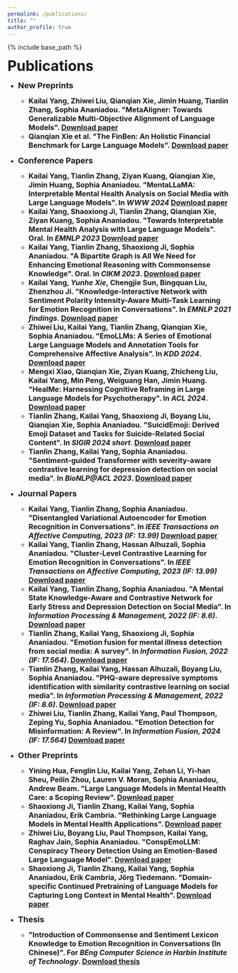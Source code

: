```yaml
---
permalink: /publications/
title: ""
author_profile: true
---
```


{% include base_path %}


<b><font size=6>Publications</font>

* <b><font size=4>New Preprints</font>
  * <font size=3><b>Kailai Yang</b>, Zhiwei Liu, Qianqian Xie, Jimin Huang, Tianlin Zhang, Sophia Ananiadou. "MetaAligner: Towards Generalizable Multi-Objective Alignment of Language Models". <a href="https://arxiv.org/abs/2403.17141">Download paper</a></font>
  * <font size=3>Qianqian Xie et al. "The FinBen: An Holistic Financial Benchmark for Large Language Models". <a href="https://arxiv.org/abs/2402.12659">Download paper</a></font>

* <b><font size=4>Conference Papers</font>
  * <font size=3><b>Kailai Yang</b>, Tianlin Zhang, Ziyan Kuang, Qianqian Xie, Jimin Huang, Sophia Ananiadou. "MentaLLaMA: Interpretable Mental Health Analysis on Social Media with Large Language Models". In <i>WWW 2024</i> <a href="https://arxiv.org/abs/2309.13567">Download paper</a></font>
  * <font size=3><b>Kailai Yang</b>, Shaoxiong Ji, Tianlin Zhang, Qianqian Xie, Ziyan Kuang, Sophia Ananiadou. "Towards Interpretable Mental Health Analysis with Large Language Models". <b>Oral</b>. In <i>EMNLP 2023</i> <a href="https://aclanthology.org/2023.emnlp-main.370/">Download paper</a></font>
  * <font size=3><b>Kailai Yang</b>, Tianlin Zhang, Shaoxiong Ji, Sophia Ananiadou. "A Bipartite Graph is All We Need for Enhancing Emotional Reasoning with Commonsense Knowledge". <b>Oral</b>. In <i>CIKM 2023</i>. <a href="https://arxiv.org/abs/2308.04811">Download paper</a></font>
  * <font size=3><b>Kailai Yang</b>*, Yunhe Xie*, Chengjie Sun, Bingquan Liu, Zhenzhou Ji. "Knowledge-Interactive Network with Sentiment Polarity Intensity-Aware
Multi-Task Learning for Emotion Recognition in Conversations". In <i>EMNLP 2021 findings</i>. <a href="https://aclanthology.org/2021.findings-emnlp.245/">Download paper</a></font>
  * <font size=3>Zhiwei Liu, <b>Kailai Yang</b>, Tianlin Zhang, Qianqian Xie, Sophia Ananiadou. "EmoLLMs: A Series of Emotional Large Language Models and Annotation Tools for Comprehensive Affective Analysis". In <i>KDD 2024</i>. <a href="https://arxiv.org/abs/2401.08508">Download paper</a></font>
  * <font size=3>Mengxi Xiao, Qianqian Xie, Ziyan Kuang, Zhicheng Liu, <b>Kailai Yang</b>, Min Peng, Weiguang Han, Jimin Huang. "HealMe: Harnessing Cognitive Reframing in Large Language Models for Psychotherapy". In <i>ACL 2024</i>. <a href="https://arxiv.org/abs/2403.05574">Download paper</a></font>
  * <font size=3>Tianlin Zhang, <b>Kailai Yang</b>, Shaoxiong Ji, Boyang Liu, Qianqian Xie, Sophia Ananiadou. "SuicidEmoji: Derived Emoji Dataset and Tasks for Suicide-Related Social Content". In <i>SIGIR 2024 short</i>. <a href="">Download paper</a></font>
  * <font size=3>Tianlin Zhang, <b>Kailai Yang</b>, Sophia Ananiadou. "Sentiment-guided Transformer with severity-aware contrastive learning for depression detection on social media". In <i>BioNLP@ACL 2023</i>. <a href="https://aclanthology.org/2023.bionlp-1.9/">Download paper</a></font>

* <b><font size=4>Journal Papers</font>
  * <font size=3><b>Kailai Yang</b>, Tianlin Zhang, Sophia Ananiadou. "Disentangled Variational Autoencoder for Emotion Recognition in Conversations". In <i>IEEE Transactions on Affective Computing, 2023 (IF: 13.99)</i> <a href="https://arxiv.org/abs/2305.14071">Download paper</a></font>
  * <font size=3><b>Kailai Yang</b>, Tianlin Zhang, Hassan Alhuzali, Sophia Ananiadou. "Cluster-Level Contrastive Learning for Emotion Recognition in Conversations". In <i>IEEE Transactions on Affective Computing, 2023 (IF: 13.99)</i> <a href="http://arxiv.org/abs/2302.03508">Download paper</a></font>
  * <font size=3><b>Kailai Yang</b>, Tianlin Zhang, Sophia Ananiadou. "A Mental State Knowledge-Aware and Contrastive Network for Early Stress and Depression Detection on Social Media". In <i>Information Processing & Management, 2022 (IF: 8.6)</i>. <a href="https://www.sciencedirect.com/science/article/pii/S0306457322000796">Download paper</a></font>
  * <font size=3>Tianlin Zhang, <b>Kailai Yang</b>, Shaoxiong Ji, Sophia Ananiadou. "Emotion fusion for mental illness detection from social media: A survey". In <i>Information Fusion, 2022 (IF: 17.564)</i>. <a href="https://doi.org/10.1016/j.inffus.2022.11.031">Download paper</a></font>
  * <font size=3>Tianlin Zhang, <b>Kailai Yang</b>, Hassan Alhuzali, Boyang Liu, Sophia Ananiadou. "PHQ-aware depressive symptoms identification with similarity contrastive learning on social media". In <i>Information Processing & Management, 2022 (IF: 8.6)</i>. <a href="https://www.sciencedirect.com/science/article/pii/S0306457323001541">Download paper</a></font>
  * <font size=3>Zhiwei Liu, Tianlin Zhang, <b>Kailai Yang</b>, Paul Thompson, Zeping Yu, Sophia Ananiadou. "Emotion Detection for Misinformation: A Review". In <i>Information Fusion, 2024 (IF: 17.564)</i> <a href="https://arxiv.org/abs/2311.00671">Download paper</a></font>

* <b><font size=4>Other Preprints</font>
  * <font size=3>Yining Hua, Fenglin Liu, <b>Kailai Yang</b>, Zehan Li, Yi-han Sheu, Peilin Zhou, Lauren V. Moran, Sophia Ananiadou, Andrew Beam. "Large Language Models in Mental Health Care: a Scoping Review". <a href="https://arxiv.org/abs/2401.02984">Download paper</a></font>
  * <font size=3>Shaoxiong Ji, Tianlin Zhang, <b>Kailai Yang</b>, Sophia Ananiadou, Erik Cambria. "Rethinking Large Language Models in Mental Health Applications". <a href="https://arxiv.org/abs/2311.11267">Download paper</a></font>
  * <font size=3>Zhiwei Liu, Boyang Liu, Paul Thompson, <b>Kailai Yang</b>, Raghav Jain, Sophia Ananiadou. "ConspEmoLLM: Conspiracy Theory Detection Using an Emotion-Based Large Language Model". <a href="https://arxiv.org/abs/2403.06765">Download paper</a></font>  
  * <font size=3>Shaoxiong Ji, Tianlin Zhang, <b>Kailai Yang</b>, Sophia Ananiadou, Erik Cambria, Jörg Tiedemann. "Domain-specific Continued Pretraining of Language Models for Capturing Long Context in Mental Health". <a href="https://arxiv.org/abs/2304.10447">Download paper</a></font>

* <b><font size=4>Thesis</font>
  * <font size=3> "Introduction of Commonsense and Sentiment Lexicon Knowledge to Emotion Recognition in Conversations (In Chinese)". For <i>BEng Computer Science in Harbin Institute of Technology</i>. <a href="https://stevekgyang.github.io/files/HIT_thesis.pdf">Download thesis</a></font>
